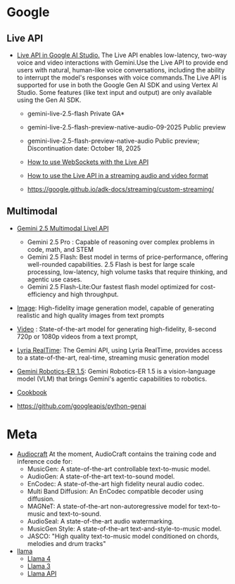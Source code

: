 
# Google
## Live API
- [Live API in Google AI Studio.](https://aistudio.google.com/live) The Live API enables low-latency, two-way voice and video interactions with Gemini.Use the Live API to provide end users with natural, human-like voice conversations, including the ability to interrupt the model's responses with voice commands.The Live API is supported for use in both the Google Gen AI SDK and using Vertex AI Studio. Some features (like text input and output) are only available using the Gen AI SDK.
    - gemini-live-2.5-flash	Private GA*
    - gemini-live-2.5-flash-preview-native-audio-09-2025	Public preview
    - gemini-live-2.5-flash-preview-native-audio	Public preview; Discontinuation date: October 18, 2025

    - [How to use WebSockets with the Live API](https://colab.research.google.com/github/GoogleCloudPlatform/generative-ai/blob/main/gemini/multimodal-live-api/intro_multimodal_live_api.ipynb)
    - [How to use the Live API in a streaming audio and video format](https://colab.research.google.com/github/GoogleCloudPlatform/generative-ai/blob/main/gemini/multimodal-live-api/intro_multimodal_live_api_genai_sdk.ipynb)
    - https://google.github.io/adk-docs/streaming/custom-streaming/
 
## Multimodal 
- [Gemini 2.5 Multimodal Livel API](https://ai.google.dev/gemini-api/docs/models)
  - Gemini 2.5 Pro : Capable of reasoning over complex problems in code, math, and STEM
  - Gemini 2.5 Flash: Best model in terms of price-performance, offering well-rounded capabilities. 2.5 Flash is best for large scale processing, low-latency, high volume tasks that require thinking, and agentic use cases.
  - Gemini 2.5 Flash-Lite:Our fastest flash model optimized for cost-efficiency and high throughput.
- [Image](https://ai.google.dev/gemini-api/docs/imagen): High-fidelity image generation model, capable of generating realistic and high quality images from text prompts
- [Video](https://ai.google.dev/gemini-api/docs/video?example=dialogue) : State-of-the-art model for generating high-fidelity, 8-second 720p or 1080p videos from a text prompt,
- [Lyria RealTime](https://ai.google.dev/gemini-api/docs/music-generation): The Gemini API, using Lyria RealTime, provides access to a state-of-the-art, real-time, streaming music generation model
- [Gemini Robotics-ER 1.5](https://ai.google.dev/gemini-api/docs/robotics-overview): Gemini Robotics-ER 1.5 is a vision-language model (VLM) that brings Gemini's agentic capabilities to robotics.

- [Cookbook](https://github.com/google-gemini/cookbook)
- https://github.com/googleapis/python-genai

# Meta
- [Audiocraft](https://github.com/facebookresearch/audiocraft) At the moment, AudioCraft contains the training code and inference code for:
    - MusicGen: A state-of-the-art controllable text-to-music model.
    - AudioGen: A state-of-the-art text-to-sound model.
    - EnCodec: A state-of-the-art high fidelity neural audio codec.
    - Multi Band Diffusion: An EnCodec compatible decoder using diffusion.
    - MAGNeT: A state-of-the-art non-autoregressive model for text-to-music and text-to-sound.
    - AudioSeal: A state-of-the-art audio watermarking.
    - MusicGen Style: A state-of-the-art text-and-style-to-music model.
    - JASCO: "High quality text-to-music model conditioned on chords, melodies and drum tracks"
- [llama](https://ai.meta.com/)
    - [Llama 4](https://www.llama.com/models/llama-4/)
    - [Llama 3](https://www.llama.com/models/llama-3/)
    - [Llama API](https://www.llama.com/products/llama-api/)

